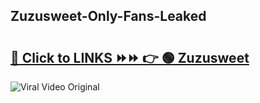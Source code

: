 
 ## Zuzusweet-Only-Fans-Leaked

# <h2><a href="https://clipsfans.com/Zuzusweet&ref=git">🔗 Click to LINKS ⏩⏩ 👉 🟢 Zuzusweet </a></h2>

<a href="https://clipsfans.com/Zuzusweet&ref=git" rel="nofollow" data-target="animated-image.originalLink"><img src="https://i.ibb.co.com/xMMVF88/686577567.gif" alt="Viral Video Original" style="max-width: 100%; display: inline-block;" data-target="animated-image.originalImage"></a>
